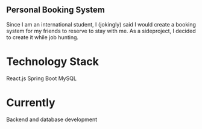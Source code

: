## Personal Booking System 
Since I am an international student, I (jokingly) said I would create a booking system for my friends to reserve to stay with me. As a sideproject, I decided to create it while job hunting.

# Technology Stack 
React.js
Spring Boot
MySQL 

# Currently
Backend and database development 
